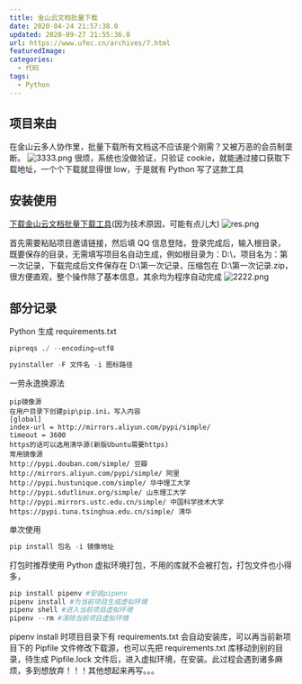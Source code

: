 ```yaml
---
title: 金山云文档批量下载
date: 2020-04-24 21:57:38.0
updated: 2020-09-27 21:55:36.0
url: https://www.ufec.cn/archives/7.html
featuredImage:
categories:
  - 代码
tags:
  - Python
---
```


## 项目来由

在金山云多人协作里，批量下载所有文档这不应该是个刚需？又被万恶的会员制垄断。
![3333.png](https://www.ufec.cn/upload/2020/04/3333-3d5ace5898f34c49a21157d91689c00a.png)
很烦，系统也没做验证，只验证 cookie，就能通过接口获取下载地址，一个个下载就显得很 low，于是就有 Python 写了这款工具

## 安装使用

[下载金山云文档批量下载工具](https://lanzous.com/ibw84wh)(因为技术原因，可能有点儿大)
![res.png](https://www.ufec.cn/upload/2020/04/res-e61a612c6be24b8c90c6ae4a50706c25.png)

首先需要粘贴项目邀请链接，然后填 QQ 信息登陆，登录完成后，输入根目录，既要保存的目录，无需填写项目名自动生成，例如根目录为：D:\，项目名为：第一次记录，下载完成后文件保存在 D:\第一次记录，压缩包在 D:\第一次记录.zip，很方便直观，整个操作除了基本信息，其余均为程序自动完成
![2222.png](https://www.ufec.cn/upload/2020/04/2222-784102bdc7134df49d607d6411ec0a05.png)

## 部分记录

Python 生成 requirements.txt

```Python
pipreqs ./ --encoding=utf8
```

```Python
pyinstaller -F 文件名 -i 图标路径
```

一劳永逸换源法

```shell
pip镜像源
在用户目录下创建pip\pip.ini，写入内容
[global]
index-url = http://mirrors.aliyun.com/pypi/simple/
timeout = 3600
https的话可以选用清华源(新版Ubuntu需要https)
常用镜像源
http://pypi.douban.com/simple/ 豆瓣
http://mirrors.aliyun.com/pypi/simple/ 阿里
http://pypi.hustunique.com/simple/ 华中理工大学
http://pypi.sdutlinux.org/simple/ 山东理工大学
http://pypi.mirrors.ustc.edu.cn/simple/ 中国科学技术大学
https://pypi.tuna.tsinghua.edu.cn/simple/ 清华
```

单次使用

```Python
pip install 包名 -i 镜像地址
```

打包时推荐使用 Python 虚拟环境打包，不用的库就不会被打包，打包文件也小得多，

```Python
pip install pipenv #安装pipenv
pipenv install #为当前项目生成虚拟环境
pipenv shell #进入当前项目虚拟环境
pipenv --rm #清除当前项目虚拟环境
```

pipenv install 时项目目录下有 requirements.txt 会自动安装库，可以再当前新项目下的 Pipfile 文件修改下载源，也可以先把 requirements.txt 库移动到别的目录，待生成 Pipfile.lock 文件后，进入虚拟环境，在安装。此过程会遇到诸多麻烦，多到想放弃！！！其他想起来再写。。。
